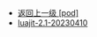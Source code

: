 - [返回上一级 [pod]](page/服务部署/Nginx/模板/nginx-1.24.0/Openresty/openresty-1.21.4.3-win64/pod/)
- [luajit-2.1-20230410](page/服务部署/Nginx/模板/nginx-1.24.0/Openresty/openresty-1.21.4.3-win64/pod/luajit-2.1-20230410/)
